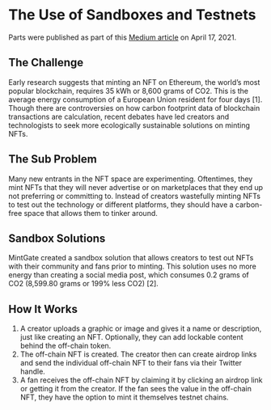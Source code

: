 # The Use of Sandboxes and Testnets

Parts were published as part of this [Medium article](https://medium.com/mintgate/how-to-create-a-green-nft-on-mintgate-ab5946788160) on April 17, 2021.  

## The Challenge
Early research suggests that minting an NFT on Ethereum, the world’s most popular blockchain, requires 35 kWh or 8,600 grams of CO2. This is the average energy consumption of a European Union resident for four days [1]. Though there are controversies on how carbon footprint data of blockchain transactions are calculation, recent debates have led creators and technologists to seek more ecologically sustainable solutions on minting NFTs.

## The Sub Problem
Many new entrants in the NFT space are experimenting. Oftentimes, they mint NFTs that they will never advertise or on marketplaces that they end up not preferring or committing to. Instead of creators wastefully minting NFTs to test out the technology or different platforms, they should have a carbon-free space that allows them to tinker around.

## Sandbox Solutions
MintGate created a sandbox solution that allows creators to test out NFTs with their community and fans prior to minting. This solution uses no more energy than creating a social media post, which consumes 0.2 grams of CO2 (8,599.80 grams or 199% less CO2) [2].

## How It Works
1. A creator uploads a graphic or image and gives it a name or description, just like creating an NFT.
Optionally, they can add lockable content behind the off-chain token.
2. The off-chain NFT is created. The creator then can create airdrop links and send the individual off-chain NFT to their fans via their Twitter handle.
3. A fan receives the off-chain NFT by claiming it by clicking an airdrop link or getting it from the creator. If the fan sees the value in the off-chain NFT, they have the option to mint it themselves testnet chains.
